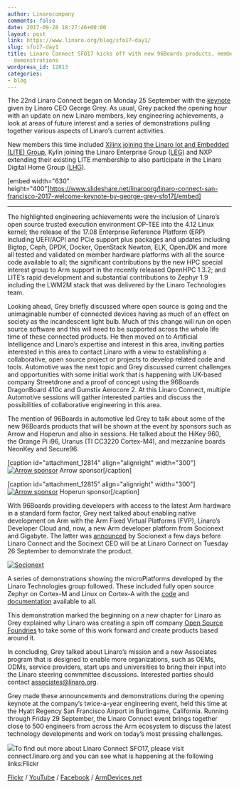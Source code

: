 ```yaml
---
author: Linarocompany
comments: false
date: 2017-09-28 18:27:46+00:00
layout: post
link: https://www.linaro.org/blog/sfo17-day1/
slug: sfo17-day1
title: Linaro Connect SFO17 kicks off with new 96Boards products, members and technology
  demonstrations
wordpress_id: 12813
categories:
- blog
---
```


The 22nd Linaro Connect began on Monday 25 September with the [keynote](http://connect.linaro.org/resource/sfo17/sfo17-100k1/) given by Linaro CEO George Grey. As usual, Grey packed the opening hour with an update on new Linaro members, key engineering achievements, a look at areas of future interest and a series of demonstrations pulling together various aspects of Linaro’s current activities.

New members this time included [Xilinx joining the Linaro Iot and Embedded (LITE) Group](https://www.linaro.org/news/xilinx-joins-linaro-iot-embedded-group/), Kylin joining the Linaro Enterprise Group ([LEG](https://www.linaro.org/groups/leg/)) and NXP extending their existing LITE membership to also participate in the Linaro Digital Home Group ([LHG](https://www.linaro.org/groups/lhg/)).

[embed width="630" height="400"]https://www.slideshare.net/linaroorg/linaro-connect-san-francisco-2017-welcome-keynote-by-george-grey-sfo17[/embed]



* * *



The highlighted engineering achievements were the inclusion of Linaro’s open source trusted execution environment OP-TEE into the 4.12 Linux kernel; the release of the 17.08 Enterprise Reference Platform (ERP) including UEFI/ACPI and PCIe support plus packages and updates including Bigtop, Ceph, DPDK, Docker, OpenStack Newton, ELK, OpenJDK and more all tested and validated on member hardware platforms with all the source code available to all; the significant contributions by the new HPC special interest group to Arm support in the recently released OpenHPC 1.3.2; and LITE’s rapid development and substantial contributions to Zephyr 1.9 including the LWM2M stack that was delivered by the Linaro Technologies team.

Looking ahead, Grey briefly discussed where open source is going and the unimaginable number of connected devices having as much of an effect on society as the incandescent light bulb. Much of this change will run on open source software and this will need to be supported across the whole life time of these connected products. He then moved on to Artificial Intelligence and Linaro’s expertise and interest in this area, inviting parties interested in this area to contact Linaro with a view to establishing a collaborative, open source project or projects to develop related code and tools. Automotive was the next topic and Grey discussed current challenges and opportunities with some initial work that is happening with UK-based company Streetdrone and a proof of concept using the 96Boards DragonBoard 410c and Gumstix Aerocore 2. At this Linaro Connect, multiple Automotive sessions will gather interested parties and discuss the possibilities of collaborative engineering in this area.

The mention of 96Boards in automotive led Grey to talk about some of the new 96Boards products that will be shown at the event by sponsors such as Arrow and Hoperun and also in sessions. He talked about the HiKey 960, the Orange Pi i96, Uranus (TI CC3220 Cortex-M4), and mezzanine boards NeonKey and Secure96.

[caption id="attachment_12814" align="alignright" width="300"][![Arrow sponsor](https://www.linaro.org/wp-content/uploads/2017/09/arrow-sponsor-linaro-300x200.jpg)](https://www.linaro.org/wp-content/uploads/2017/09/arrow-sponsor-linaro.jpg) Arrow sponsor[/caption]

[caption id="attachment_12815" align="alignright" width="300"][![Arrow sponsor](https://www.linaro.org/wp-content/uploads/2017/09/hoperun-sponsor-300x200.jpg)](https://www.linaro.org/wp-content/uploads/2017/09/hoperun-sponsor.jpg) Hoperun sponsor[/caption]

With 96Boards providing developers with access to the latest Arm hardware in a standard form factor, Grey next talked about enabling native development on Arm with the Arm Fixed Virtual Platforms (FVP), Linaro’s Developer Cloud and, now, a new Arm developer platform from Socionext and Gigabyte. The latter was [announced](http://www.socionext.com/en/pr/sn_pr20170922_01e.pdf) by Socionext a few days before Linaro Connect and the Socinext CEO will be at Linaro Connect on Tuesday 26 September to demonstrate the product.

[![Socionext](https://www.linaro.org/wp-content/uploads/2017/09/socionext.jpg)](https://www.linaro.org/wp-content/uploads/2017/09/socionext.jpg)

A series of demonstrations showing the microPlatforms developed by the Linaro Technologies group followed. These included fully open source Zephyr on Cortex-M and Linux on Cortex-A with the [code](http://github.com/linaro-technologies) and [documentation](http://ltd-docs.readthedocs.org) available to all.

This demonstration marked the beginning on a new chapter for Linaro as Grey explained why Linaro was creating a spin off company [Open Source Foundries](http://opensourcefoundries.com/) to take some of this work forward and create products based around it.

In concluding, Grey talked about Linaro’s mission and a new Associates program that is designed to enable more organizations, such as OEMs, ODMs, service providers, start ups and universities to bring their input into the Linaro steering commmittee discussions. Interested parties should contact [associates@linaro.org](mailto:associates@linaro.org).

Grey made these announcements and demonstrations during the opening keynote at the company’s twice-a-year engineering event, held this time at the Hyatt Regency San Francisco Airport in Burlingame, California. Running through Friday 29 September, the Linaro Connect event brings together close to 500 engineers from across the Arm ecosystem to discuss the latest technology developments and work on today’s most pressing challenges.

[![](https://www.linaro.org/wp-content/uploads/2017/09/sfo17-group-small.jpg)](https://www.flickr.com/photos/linaroorg/37057590300/in/album-72157687039294924/)To find out more about Linaro Connect SFO17, please visit connect.linaro.org and you can see what is happening at the following links:Flickr

[Flickr](https://www.flickr.com/photos/linaroorg/) / [YouTube](http://linaro.co/youtube) / [Facebook](https://www.facebook.com/LinaroOrg/) / [ArmDevices.net](http://armdevices.net/category/tradeshows/linaro-connect/)
